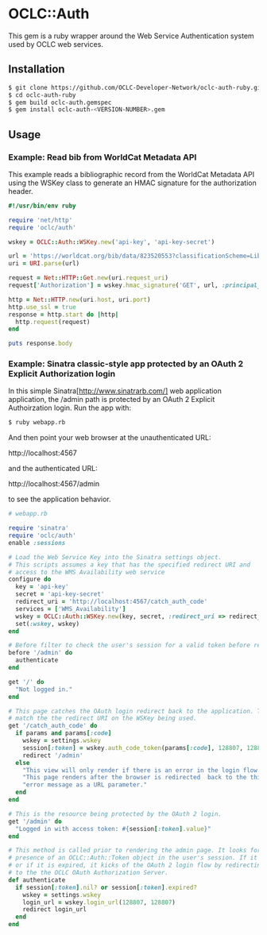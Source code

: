 # OCLC::Auth

This gem is a ruby wrapper around the Web Service Authentication system used by OCLC web services. 

## Installation

```bash
$ git clone https://github.com/OCLC-Developer-Network/oclc-auth-ruby.git
$ cd oclc-auth-ruby
$ gem build oclc-auth.gemspec
$ gem install oclc-auth-<VERSION-NUMBER>.gem
```

## Usage

### Example: Read bib from WorldCat Metadata API

This example reads a bibliographic record from the WorldCat Metadata API using the WSKey class to generate 
an HMAC signature for the authorization header.

```ruby
#!/usr/bin/env ruby

require 'net/http'
require 'oclc/auth'

wskey = OCLC::Auth::WSKey.new('api-key', 'api-key-secret')

url = 'https://worldcat.org/bib/data/823520553?classificationScheme=LibraryOfCongress&holdingLibraryCode=MAIN'
uri = URI.parse(url)

request = Net::HTTP::Get.new(uri.request_uri)
request['Authorization'] = wskey.hmac_signature('GET', url, :principal_id => 'principal-ID', :principal_idns => 'principal-IDNS')

http = Net::HTTP.new(uri.host, uri.port)
http.use_ssl = true
response = http.start do |http| 
  http.request(request)
end

puts response.body
```

### Example: Sinatra classic-style app protected by an OAuth 2 Explicit Authorization login

In this simple Sinatra[http://www.sinatrarb.com/] web application application, the /admin path 
is protected by an OAuth 2 Explicit Authoirzation login. Run the app with:

```bash
$ ruby webapp.rb
```

And then point your web browser at the unauthenticated URL:

http://localhost:4567

and the authenticated URL:

http://localhost:4567/admin

to see the application behavior.

```ruby
# webapp.rb

require 'sinatra'
require 'oclc/auth'
enable :sessions

# Load the Web Service Key into the Sinatra settings object.
# This scripts assumes a key that has the specified redirect URI and 
# access to the WMS Availability web service
configure do
  key = 'api-key'
  secret = 'api-key-secret'
  redirect_uri = 'http://localhost:4567/catch_auth_code'
  services = ['WMS_Availability']
  wskey = OCLC::Auth::WSKey.new(key, secret, :redirect_uri => redirect_uri, :services => services)
  set(:wskey, wskey)
end

# Before filter to check the user's session for a valid token before rendering the admin page
before '/admin' do
  authenticate
end

get '/' do
  "Not logged in."
end

# This page catches the OAuth login redirect back to the application. This should
# match the the redirect URI on the WSKey being used.
get '/catch_auth_code' do
  if params and params[:code]
    wskey = settings.wskey
    session[:token] = wskey.auth_code_token(params[:code], 128807, 128807)
    redirect '/admin'
  else
    "This view will only render if there is an error in the login flow. " + 
    "This page renders after the browser is redirected  back to the this app with an " + 
    "error message as a URL parameter."
  end
end

# This is the resource being protected by the OAuth 2 login.
get '/admin' do
  "Logged in with access token: #{session[:token].value}"
end

# This method is called prior to rendering the admin page. It looks for the 
# presence of an OCLC::Auth::Token object in the user's session. If it does not exist
# or if it is expired, it kicks of the OAuth 2 login flow by redirecting the browser 
# to the the OCLC OAuth Authorization Server.
def authenticate
  if session[:token].nil? or session[:token].expired?
    wskey = settings.wskey
    login_url = wskey.login_url(128807, 128807)
    redirect login_url
  end
end
```